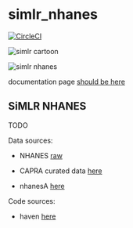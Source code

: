 # simlr_nhanes

[![CircleCI](https://circleci.com/gh/stnava/simlr_nhanes/tree/master.svg?style=svg)](https://circleci.com/gh/stnava/simlr_nhanes/tree/master)

![simlr cartoon](https://i.imgur.com/xqeaYqE.jpeg)

![simlr nhanes](https://i.imgur.com/U9voKfC.png)

documentation page [should be here](https://stnava.github.io/simlr_nhanes/)

## SiMLR NHANES

TODO

Data sources:

* NHANES [raw](https://wwwn.cdc.gov/nchs/nhanes/Default.aspx)

* CAPRA curated data [here](https://capra.med.umich.edu/nhanes.html)

* nhanesA [here](https://github.com/cjendres1/nhanes)

Code sources:

* haven [here](https://cran.r-project.org/web/packages/haven/index.html)

